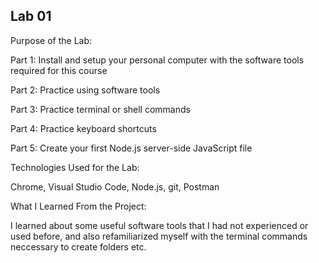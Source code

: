 ## Lab 01

Purpose of the Lab: 

Part 1: Install and setup your personal computer with the software tools required for this course

Part 2: Practice using software tools

Part 3: Practice terminal or shell commands

Part 4: Practice keyboard shortcuts

Part 5: Create your first Node.js server-side JavaScript file

Technologies Used for the Lab:

Chrome, Visual Studio Code, Node.js, git, Postman

What I Learned From the Project:

I learned about some useful software tools that I had not experienced or used before, and also refamiliarized myself with the terminal commands neccessary to create folders etc.
